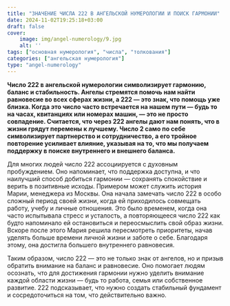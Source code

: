 ```yaml
---
title: "ЗНАЧЕНИЕ ЧИСЛА 222 В АНГЕЛЬСКОЙ НУМЕРОЛОГИИ И ПОИСК ГАРМОНИИ"
date: 2024-11-02T19:25:18+03:00
draft: false
cover:
    image: img/angel-numerology/9.jpg
    alt: ''
tags: ["основная нумерология", "числа", "толкования"]
categories: ["ангельская нумерология"]
type: "angel-numerology"
---
```


**Число 222 в ангельской нумерологии символизирует гармонию, баланс и стабильность. Ангелы стремятся помочь нам найти равновесие во всех сферах жизни, а 222 — это знак, что помощь уже близка. Когда это число часто встречается на нашем пути — будь то на часах, квитанциях или номерах машин, — это не просто совпадение. Считается, что через 222 ангелы дают нам понять, что в жизни грядут перемены к лучшему. Число 2 само по себе символизирует партнерство и сотрудничество, а его тройное повторение усиливает влияние, указывая на то, что мы получаем поддержку в поиске внутреннего и внешнего баланса.**

Для многих людей число 222 ассоциируется с духовным пробуждением. Оно напоминает, что поддержка доступна, и что наилучший способ добиться гармонии — сохранять спокойствие и верить в позитивные исходы. Примером может служить история Марии, менеджера из Москвы. Она начала замечать число 222 в особо сложный период своей жизни, когда ей приходилось совмещать работу, учебу и личные отношения. Это было временем, когда она часто испытывала стресс и усталость, а повторяющееся число 222 как будто напоминало ей остановиться и переосмыслить свой образ жизни. Вскоре после этого Мария решила пересмотреть приоритеты, начав уделять больше времени личной жизни и заботе о себе. Благодаря этому, она достигла большего внутреннего равновесия.

Таким образом, число 222 — это не только знак от ангелов, но и призыв обратить внимание на баланс и равновесие. Оно помогает людям осознать, что для достижения гармонии нужно уделить внимание каждой области жизни — будь то работа, семья или собственное развитие. 222 подсказывает, что нужно создать стабильный фундамент и сосредоточиться на том, что действительно важно.
